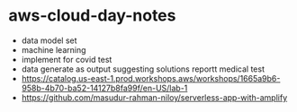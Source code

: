 # aws-cloud-day-notes

- data model set
- machine learning
- implement for covid test
- data generate as output suggesting solutions reportt medical test
- https://catalog.us-east-1.prod.workshops.aws/workshops/1665a9b6-958b-4b70-ba52-14127b8fa99f/en-US/lab-1
- https://github.com/masudur-rahman-niloy/serverless-app-with-amplify
